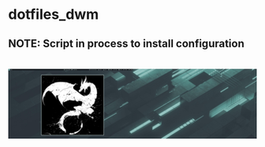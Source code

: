 # dotfiles_dwm
## NOTE: Script in process to install configuration

<h1 align="center"><img src="img.jpg" width="600px"></h1>
